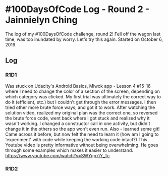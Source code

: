 # #100DaysOfCode Log - Round 2 - Jainnielyn Ching

The log of my #100DaysOfCode challenge, round 2! Fell off the wagon last time, was too inundated by worry. Let's try this again. 
Started on October 6, 2019.

## Log

### R1D1 
Was stuck on Udacity's Android Basics, Miwok app - Lesson 4 #15-16 where I need to change the color of a section of the screen, depending on which category was clicked. My first trial was ultimately the correct way to do it (efficient, etc.) but I couldn't get through the error messages. I then tried other more brute force ways, and got it to work. 
After watching the solution video, realized my original plan was the correct one, so reversed the brute force code, went back where I got stuck and realized why it wasn't working. I changed a constructor call in one activity, but didn't change it in the others so the app won't even run.
Also - learned some git! Came across it before, but now felt the need to learn it (how am I going to 'experiment' with code while keeping the working code intact?) This Youtube video is pretty informative without being overwhelming. He goes through some examples which makes it easier to understand. https://www.youtube.com/watch?v=SWYqp7iY_Tc

### R1D2
